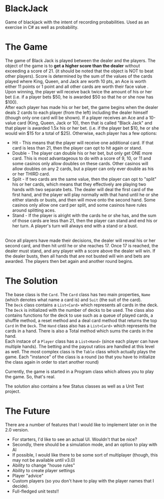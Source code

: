 BlackJack
=========

Game of blackjack with the intent of recording probabilities. Used as an exercise in C# as well as probability.

The Game
========
The game of Black Jack is played between the dealer and the players. The object of the game is to <b>get a higher score than the dealer</b> without exceeding a score of 21. (it should be noted that the object is NOT to beat other players). Score is determined by the sum of the values of the cards played where King, Queen, and Jack are worth 10 pts, an Ace is worth either 11 points or 1 point and all other cards are worth their face value . Upon winning, the player will receive back twice the amount of his or her bet (i.e. if a player bets $50, he is awarded $50 so that he or she now has $100). 
<br>
After each player has made his or her bet, the game begins when the dealer deals 2 cards to each player (from the left) including the dealer himself (though only one card will be shown). If a player receives an Ace and a 10-value card (King, Queen, Jack or 10), then that is called "Black Jack" and that player is awarded 1.5x his or her bet. (i.e. if the player bet $10, he or she would win $15 for a total of $25). 
Otherwise, each player has a few options:
- Hit - This means that the player will receive one additional card. If that card is less than 21, then the player can opt to hit again or stand.
- Double - The player can double his or her bet, but only get ONE more card. This is most advantageous to do with a score of 9, 10, or 11 and some casinos only allow doubles on these cards. Other casinos will allow doubles on any 2 cards, but a player can only ever double as his or her THIRD card. 
- Split - If two cards are the same value, then the player can opt to "split" his or her cards, which means that they effectively are playing two hands with two separate bets. The dealer will deal the first card of the first hand, and the player will play normally with that hand until he or she either stands or busts, and then will move onto the second hand. Some casinos only allow one card per split, and some casinos have rules around splitting aces. 
- Stand - If the player is alright with the cards he or she has, and the sum of those cards are less than 21, then the player can stand and end his or her turn. A player's turn will always end with a stand or a bust.
<br>
Once all players have made their decisions, the dealer will reveal his or her second card, and then hit until he or she reaches 17. Once 17 is reached, the dealer must stand, and any player with a score above the dealer will win. If the dealer busts, then all hands that are not busted will win and bets are awarded. The players then bet again and another round begins.

The Solution
============
The base class is the <code>Card</code>. The <code>Card</code> class has two main properties, <code>Name</code> (which denotes what name a card is) and <code>Suit</code> (the suit of the card). 
<br>
The <code>Deck</code> class contains a <code>List\<Card\></code> which represents all cards in the deck. The <code>Deck</code> is initialized with the number of decks to be used. The class also contains functions for the deck to use such as a queue of played cards, a shuffle method, a reset method and a deal card method that returns the top <code>Card</code> in the <code>Deck</code>. 
The <code>Hand</code> class also has a <code>List\<Card\></code> which represents the cards in a hand. There is also a Total method which sums the cards in the hand.
<br>
Each instace of a <code>Player</code> class has a <code>List\<Hand\></code> (since each player can have multiple hands). The betting and the payout ratios are handled at this level as well.
The most complex class is the <code>Table</code> class which actually plays the game. Each "instance" of the class is a round (so that you have to initialize the class again in order to start another round)

Currently, the game is started in a Program class which allows you to play the game. So, that's real.

The solution also contains a few Status classes as well as a Unit Test project.

The Future
============
There are a number of features that I would like to implement later on in the 2.0 version. 
- For starters, I'd like to see an actual UI. Wouldn't that be nice?
- Secondly, there should be a simulation mode, and an option to play with AI
- If possible, I would like there to be some sort of multiplayer (though, this may not be available until v3.0)
- Ability to change "house rules"
- Ability to create player settings
- Player "advice"
- Custom players (so you don't have to play with the player names that I decide).
- Full-fledged unit tests!!

